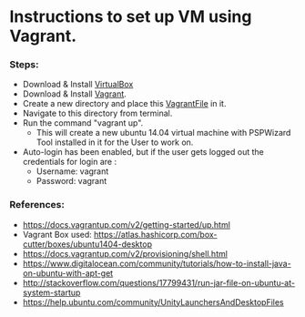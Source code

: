# Instructions to set up VM using Vagrant.
### Steps:
* Download & Install [VirtualBox](https://www.virtualbox.org/wiki/Downloads) 
* Download & Install [Vagrant](https://www.vagrantup.com/downloads.html).
* Create a new directory and place this [VagrantFile](https://github.com/SoftwareEngineeringToolDemos/FSE-2011-PSPWizard/blob/master/build_vm/Vagrantfile) in it.
* Navigate to this directory from terminal.
* Run the command "vagrant up". 
  * This will create a new ubuntu 14.04 virtual machine with PSPWizard Tool installed in it for the User to work on.
* Auto-login has been enabled, but if the user gets logged out the credentials for login are :
  * Username: vagrant
  * Password: vagrant

### References:
* https://docs.vagrantup.com/v2/getting-started/up.html
* Vagrant Box used: https://atlas.hashicorp.com/box-cutter/boxes/ubuntu1404-desktop
* https://docs.vagrantup.com/v2/provisioning/shell.html
* https://www.digitalocean.com/community/tutorials/how-to-install-java-on-ubuntu-with-apt-get
* http://stackoverflow.com/questions/17799431/run-jar-file-on-ubuntu-at-system-startup
* https://help.ubuntu.com/community/UnityLaunchersAndDesktopFiles
